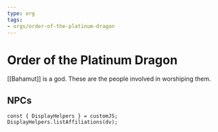 ```yaml
---
type: org
tags:
- orgs/order-of-the-platinum-dragon
---
```


# Order of the Platinum Dragon

[[Bahamut]] is a god. These are the people involved in worshiping them. 

## NPCs
```dataviewjs
const { DisplayHelpers } = customJS; DisplayHelpers.listAffiliations(dv);
```
